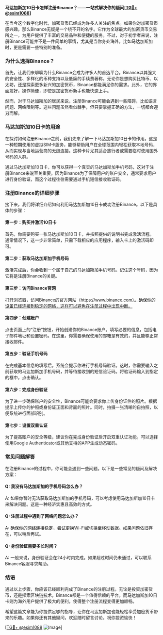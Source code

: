 **马达加斯加10日卡怎样注册Binance？——一站式解决你的疑问[[TG💪+ @esim1088](https://t.me/s/esim1088)]**

在当今这个数字化时代，加密货币已经成为许多人关注的焦点。如果你对加密货币感兴趣，那么Binance无疑是一个绕不开的名字。它作为全球最大的加密货币交易所之一，为用户提供了丰富的交易品种和便捷的服务。不过，对于初学者来说，注册Binance可能并不是一件简单的事情，尤其是当你身处海外，比如马达加斯加时，更是需要一些特别的准备。

### **为什么选择Binance？**

首先，让我们来聊聊为什么Binance会成为许多人的首选平台。Binance以其强大的安全性、多样化的币种支持以及低廉的手续费著称。无论你是想购买比特币、以太坊，还是探索更多新兴的加密货币，Binance都能满足你的需求。此外，它的界面友好，操作简便，即使是加密货币新手也能快速上手。

然而，对于马达加斯加的居民来说，注册Binance可能会遇到一些障碍，比如语言问题、网络限制等。这些问题虽然看似棘手，但只要掌握正确的方法，一切都会迎刃而解。

### **马达加斯加10日卡的用途**

在探讨如何注册Binance之前，我们先来了解一下马达加斯加10日卡的作用。这是一种短期使用的虚拟SIM卡服务，能够帮助用户在全球范围内轻松获取本地号码，从而实现与当地运营商的无缝连接。这种卡片尤其适合旅行者或需要临时使用国外号码的人群。

通过马达加斯加10日卡，你可以获得一个真实的马达加斯加手机号码，这对于注册Binance来说至关重要。因为Binance为了保障用户的账户安全，通常要求用户进行身份验证，而这个过程往往需要通过手机短信接收验证码。

### **注册Binance的详细步骤**

接下来，我们将详细介绍如何利用马达加斯加10日卡成功注册Binance。以下是具体的步骤：

#### **第一步：购买并激活10日卡**
首先，你需要购买一张马达加斯加10日卡，并按照提供的说明书完成激活流程。通常情况下，这一步非常简单，只需下载相应的应用程序，输入卡上的激活码即可。

#### **第二步：获取马达加斯加手机号码**
激活完成后，你会收到一个属于自己的马达加斯加手机号码。记住这个号码，因为它将是注册Binance的关键。

#### **第三步：访问Binance官网**
打开浏览器，访问Binance的官方网站（https://www.binance.com）。确保你的设备已经连接到稳定的网络，这样可以避免在注册过程中出现中断。

#### **第四步：创建账户**
点击页面上的“注册”按钮，开始创建你的Binance账户。填写必要的信息，包括电子邮件地址和设置密码。在这里，你需要确保使用的邮箱是有效的，并且能够正常接收邮件。

#### **第五步：验证手机号码**
在完成基本信息的填写后，系统会提示你进行手机号码验证。这时，你需要输入之前获取的马达加斯加手机号码，并等待接收到的短信验证码。将验证码输入到指定的框中，点击确认。

#### **第六步：完成身份验证**
为了进一步确保账户的安全性，Binance可能会要求你上传身份证件的照片。根据提示上传你的护照或身份证正面和背面的照片。同时，拍摄一张清晰的自拍照，以便系统进行面部识别。

#### **第七步：设置双重认证**
为了提高账户的安全等级，建议你在完成身份验证后开启双重认证功能。可以选择使用Google Authenticator或其他支持的APP生成动态密码。

### **常见问题解答**

在注册Binance的过程中，你可能会遇到一些问题。以下是一些常见的疑问及解决方案：

#### **Q: 我没有马达加斯加的手机号码怎么办？**
A: 如果你暂时无法获取马达加斯加的手机号码，可以考虑使用马达加斯加10日卡来解决问题。这是一种经济实惠且高效的方式。

#### **Q: 注册过程中遇到了网络问题怎么办？**
A: 确保你的网络连接稳定，尝试更换Wi-Fi或切换至移动数据。如果问题依旧存在，可以稍后再试。

#### **Q: 身份验证需要多长时间？**
A: 一般来说，身份验证会在24小时内完成。如果超过时间仍未通过，可以联系Binance客服寻求帮助。

### **结语**

通过以上步骤，你应该已经顺利完成了Binance的注册过程。无论是投资加密货币，还是探索区块链技术，Binance都是一个值得信赖的平台。而马达加斯加10日卡则为海外用户提供了极大的便利，使得整个注册流程变得更加顺畅。

希望这篇文章能为你提供足够的指导，让你在马达加斯加也能轻松享受加密货币带来的乐趣。如果你还有其他疑问，欢迎随时留言讨论。祝你投资愉快！

[[TG💪+ @esim1088](https://t.me/s/esim1088) ![Image](https://i.postimg.cc/4NQfJmqS/Snipaste-2025-05-13-00-14-12.png)]